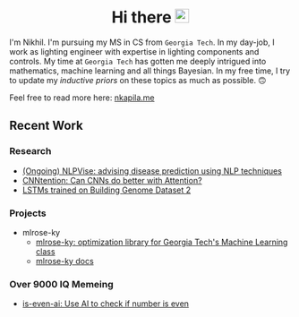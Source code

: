 <h1 align="center">Hi there <img src="https://media.giphy.com/media/hvRJCLFzcasrR4ia7z/giphy.gif" width="25">
<!-- <div align="center">
  <a href="https://github.com/nkapila6">
    <img src="https://visitcount.itsvg.in/api?id=nkapila6&label=Profile%20Views&color=12&icon=0&pretty=false" />
  </a>
</div> -->
</h1>

I'm Nikhil. I'm pursuing my MS in CS from `Georgia Tech`. In my day-job, I work as lighting engineer with expertise in lighting components and controls. My time at `Georgia Tech` has gotten me deeply intrigued into mathematics, machine learning and all things Bayesian. In my free time, I try to update my *inductive priors* on these topics as much as possible. 🙃

Feel free to read more here: [nkapila.me](https://nkapila.me)

## Recent Work
### Research
- [(Ongoing) NLPVise: advising disease prediction using NLP techniques](https://github.com/AttentionSeekers/NLPVise)
- [CNNtention: Can CNNs do better with Attention?](https://arxiv.org/abs/2412.11657)
- [LSTMs trained on Building Genome Dataset 2](https://github.com/nkapila6/lstm-bgd2)

### Projects
- mlrose-ky
  - [mlrose-ky: optimization library for Georgia Tech's Machine Learning class](https://github.com/knakamura13/mlrose-ky/)
  - [mlrose-ky docs](https://nkapila6.github.io/mlrose-ky/)

### Over 9000 IQ Memeing
- [is-even-ai: Use AI to check if number is even](https://github.com/nkapila6/is-even-ai)

<!-- ## Stats
<div align="center">
<a href="https://git.io/streak-stats"><img src="https://github-readme-streak-stats.herokuapp.com?user=nkapila6&theme=humoris&date_format=j%2Fn%5B%2FY%5D&mode=weekly&hide_current_streak=true" alt="GitHub Streak" /></a>
</div>

[![An image of @nkapila6's Holopin badges, which is a link to view their full Holopin profile](https://holopin.me/nkapila6)](https://holopin.io/@nkapila6) -->

